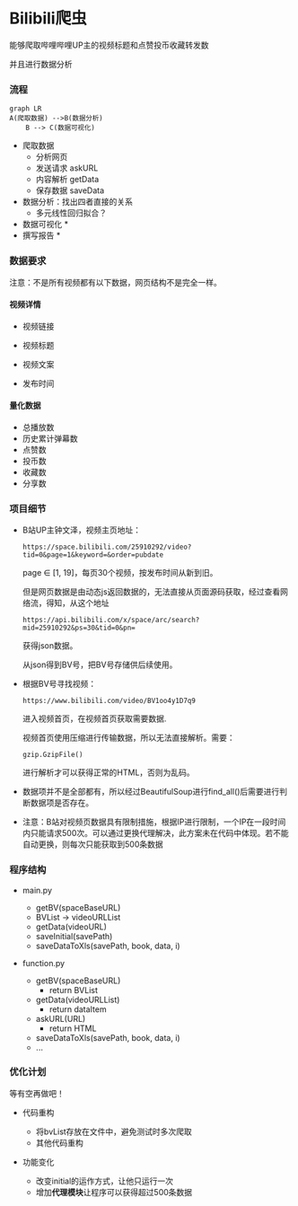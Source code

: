 # Bilibili爬虫

能够爬取哔哩哔哩UP主的视频标题和点赞投币收藏转发数

并且进行数据分析



### 流程

```mermaid
graph LR
A(爬取数据) -->B(数据分析)
    B --> C(数据可视化)
```

* 爬取数据
  * 分析网页
  * 发送请求 askURL
  * 内容解析 getData
  * 保存数据 saveData
* 数据分析：找出四者直接的关系
  * 多元线性回归拟合？
* 数据可视化
  * 
* 撰写报告
  * 

### 数据要求

注意：不是所有视频都有以下数据，网页结构不是完全一样。

#### 视频详情
* 视频链接

* 视频标题
* 视频文案
* 发布时间

#### 量化数据
* 总播放数
* 历史累计弹幕数
* 点赞数
* 投币数
* 收藏数
* 分享数



### 项目细节
* B站UP主钟文泽，视频主页地址：

  ```https://space.bilibili.com/25910292/video?tid=0&page=1&keyword=&order=pubdate```

  page ∈ [1, 19]，每页30个视频，按发布时间从新到旧。

  但是网页数据是由动态js返回数据的，无法直接从页面源码获取，经过查看网络流，得知，从这个地址

  ```https://api.bilibili.com/x/space/arc/search?mid=25910292&ps=30&tid=0&pn=```

  获得json数据。

  从json得到BV号，把BV号存储供后续使用。

* 根据BV号寻找视频：

  ```https://www.bilibili.com/video/BV1oo4y1D7q9```

  进入视频首页，在视频首页获取需要数据.

  视频首页使用压缩进行传输数据，所以无法直接解析。需要：

  ```
  gzip.GzipFile()
  ```

  进行解析才可以获得正常的HTML，否则为乱码。

* 数据项并不是全部都有，所以经过BeautifulSoup进行find_all()后需要进行判断数据项是否存在。

* 注意：B站对视频页数据具有限制措施，根据IP进行限制，一个IP在一段时间内只能请求500次。可以通过更换代理解决，此方案未在代码中体现。若不能自动更换，则每次只能获取到500条数据

### 程序结构

* main.py
  * getBV(spaceBaseURL)
  * BVList -> videoURLList
  * getData(videoURL)
  * saveInitial(savePath)
  * saveDataToXls(savePath, book, data, i)
  
* function.py
  * getBV(spaceBaseURL)
    * return BVList
  * getData(videoURLList)
    * return dataItem
  * askURL(URL)
    * return HTML
  * saveDataToXls(savePath, book, data, i)
  * ...

  

### 优化计划
等有空再做吧！
* 代码重构
  * 将bvList存放在文件中，避免测试时多次爬取
  * 其他代码重构
  
* 功能变化
  * 改变initial的运作方式，让他只运行一次
  * 增加**代理模块**让程序可以获得超过500条数据

  